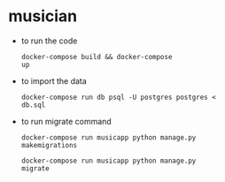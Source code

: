 # musician


* to run the code 

    <code>docker-compose build && docker-compose up</code>
* to import the data

    <code>docker-compose run db psql -U postgres postgres < db.sql</code>

* to run migrate command 

    <code>docker-compose run musicapp python manage.py makemigrations</code>

    <code>docker-compose run musicapp python manage.py migrate</code>
